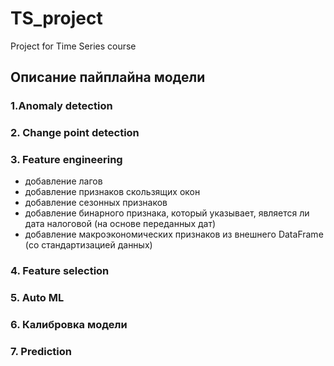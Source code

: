 # TS_project
Project for Time Series course

## Описание пайплайна модели

### 1.Anomaly detection 


### 2. Change point detection 


### 3. Feature engineering
- добавление лагов 
- добавление признаков скользящих окон 
- добавление сезонных признаков 
- добавление бинарного признака, который указывает, является ли дата налоговой (на основе переданных дат)
- добавление макроэкономических признаков из внешнего DataFrame (со стандартизацией данных)

### 4. Feature selection 


### 5. Auto ML


### 6. Калибровка модели 


### 7. Prediction 
